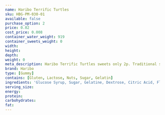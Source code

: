 ```yaml
---
name: Haribo Terrific Turtles
sku: HBG-PM-030-01
available: false
purchase_option: 2
price: 0.02
cost_price: 0.008
container_water_weight: 919
container_sweets_weight: 0
width: 
height: 
depth: 
weight: 0
meta_description: Haribo Terrific Turtles sweets only 2p. Traditional sweets and more at Humbugs Confectionery Store. Specialists in satisfying your sweet tooth!
brand: Haribo
type: [Gummy]
contains: [Gluten, Lactose, Nuts, Sugar, Gelatin]
ingredients: 'Glucose Syrup, Sugar, Gelatine, Dextrose, Citric Acid, Flavouring, Fruit and Plant Concentrates: Apple, Kiwi, Lemon, MangoNettle, Orange, Passion Fruit, Spinach; Colour: Copper Complexes of Chlorophyll, Glazing Agents: Vegetable Oil, BeeswaxCarnauba Wax; Invert Sugar Syrup, Fruit Extract: Carob'
serving_size: 
energy: 
protein: 
carbohydrates: 
fat: 
---
```

